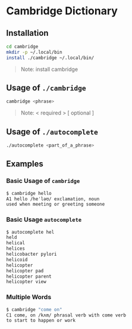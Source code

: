 # Cambridge Dictionary

## Installation

```sh
cd cambridge
mkdir -p ~/.local/bin
install ./cambridge ~/.local/bin/
```

> Note: install cambridge <DESIRED LOCATION SHOULD BE IN THE PATH>

## Usage of `./cambridge`

```sh
cambridge <phrase>
```

> Note: < required > [ optional ]

## Usage of `./autocomplete`

```sh
./autocomplete <part_of_a_phrase>
```

## Examples

### Basic Usage of `cambridge`

```sh
$ cambridge hello
A1 hello /heˈləʊ/ exclamation, noun
used when meeting or greeting someone
```

### Basic Usage `autocomplete`

```sh
$ autocomplete hel
held
helical
helices
helicobacter pylori
helicoid
helicopter
helicopter pad
helicopter parent
helicopter view
```

### Multiple Words 

```sh
$ cambridge "come on"
C1 come, on /kʌm/ phrasal verb with come verb
to start to happen or work
```
